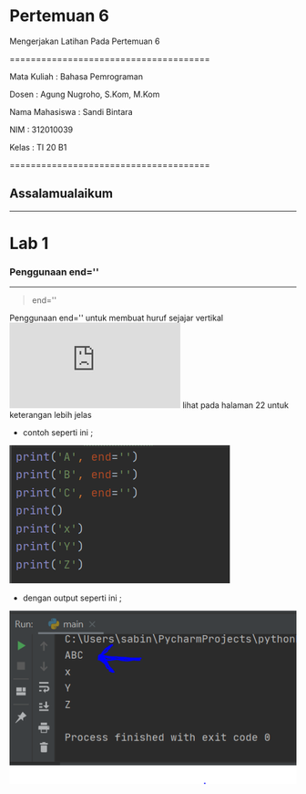 # Pertemuan 6
Mengerjakan  Latihan  Pada Pertemuan 6

======================================

Mata Kuliah	: Bahasa Pemrograman

Dosen		: Agung Nugroho, S.Kom, M.Kom

Nama Mahasiswa	: Sandi Bintara

NIM		: 312010039

Kelas		: TI 20 B1

======================================

## Assalamualaikum
---

# Lab 1

### Penggunaan end=''
---
> end=''

Penggunaan end='' untuk membuat huruf sejajar vertikal ![click here](https://core.ac.uk/download/pdf/45375438.pdf) lihat pada halaman 22 untuk keterangan lebih jelas

* contoh seperti ini ;

![end=.png](foto/end=.png)

* dengan output seperti ini ;

![hasilend=.png](foto/hasilend=.png)



